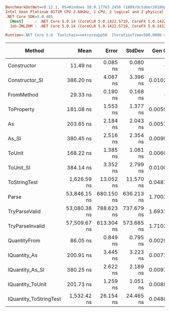 ``` ini

BenchmarkDotNet=v0.12.1, OS=Windows 10.0.17763.2458 (1809/October2018Update/Redstone5)
Intel Xeon Platinum 8171M CPU 2.60GHz, 1 CPU, 2 logical and 2 physical cores
.NET Core SDK=5.0.405
  [Host]     : .NET Core 5.0.14 (CoreCLR 5.0.1422.5710, CoreFX 5.0.1422.5710), X64 RyuJIT
  Job-ZNLZHM : .NET Core 5.0.14 (CoreCLR 5.0.1422.5710, CoreFX 5.0.1422.5710), X64 RyuJIT

Runtime=.NET Core 5.0  Toolchain=netcoreapp50  IterationTime=500.0000 ms  

```
|                 Method |         Mean |      Error |     StdDev |  Gen 0 | Gen 1 | Gen 2 | Allocated |
|----------------------- |-------------:|-----------:|-----------:|-------:|------:|------:|----------:|
|            Constructor |     11.49 ns |   0.085 ns |   0.080 ns |      - |     - |     - |         - |
|         Constructor_SI |    386.20 ns |   4.067 ns |   3.396 ns | 0.0102 |     - |     - |     192 B |
|             FromMethod |     29.33 ns |   0.190 ns |   0.168 ns |      - |     - |     - |         - |
|             ToProperty |    181.08 ns |   1.553 ns |   1.377 ns | 0.0059 |     - |     - |     112 B |
|                     As |    203.65 ns |   2.184 ns |   2.043 ns | 0.0057 |     - |     - |     112 B |
|                  As_SI |    380.45 ns |   2.516 ns |   2.354 ns | 0.0099 |     - |     - |     192 B |
|                 ToUnit |    168.22 ns |   1.385 ns |   1.081 ns | 0.0060 |     - |     - |     112 B |
|              ToUnit_SI |    384.14 ns |   3.352 ns |   2.799 ns | 0.0100 |     - |     - |     192 B |
|           ToStringTest |  1,626.59 ns |  13.052 ns |  11.570 ns | 0.0487 |     - |     - |     944 B |
|                  Parse | 53,846.15 ns | 680.150 ns | 636.213 ns | 1.7003 |     - |     - |   33344 B |
|          TryParseValid | 53,080.38 ns | 788.623 ns | 737.679 ns | 1.6931 |     - |     - |   33320 B |
|        TryParseInvalid | 57,509.67 ns | 613.304 ns | 573.685 ns | 1.7102 |     - |     - |   32928 B |
|           QuantityFrom |     86.05 ns |   0.849 ns |   0.795 ns | 0.0029 |     - |     - |      56 B |
|           IQuantity_As |    200.91 ns |   3.445 ns |   3.223 ns | 0.0071 |     - |     - |     136 B |
|        IQuantity_As_SI |    380.25 ns |   2.622 ns |   2.189 ns | 0.0097 |     - |     - |     192 B |
|       IQuantity_ToUnit |    201.73 ns |   1.259 ns |   1.051 ns | 0.0088 |     - |     - |     168 B |
| IQuantity_ToStringTest |  1,532.42 ns |  26.154 ns |  24.465 ns | 0.0488 |     - |     - |     944 B |
